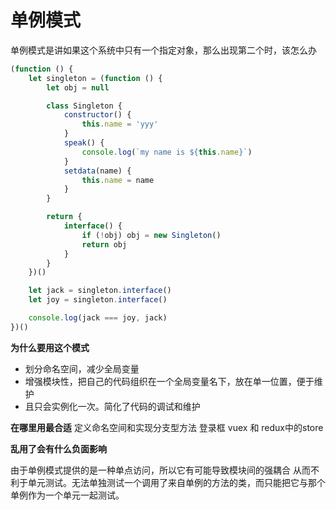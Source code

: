 # 单例模式

单例模式是讲如果这个系统中只有一个指定对象，那么出现第二个时，该怎么办

``` js
(function () {
    let singleton = (function () {
        let obj = null

        class Singleton {
            constructor() {
                this.name = 'yyy'
            }
            speak() {
                console.log(`my name is ${this.name}`)
            }
            setdata(name) {
                this.name = name
            }
        }

        return {
            interface() {
                if (!obj) obj = new Singleton()
                return obj
            }
        }
    })()

    let jack = singleton.interface()
    let joy = singleton.interface()

    console.log(jack === joy, jack)
})()
```


**为什么要用这个模式**
- 划分命名空间，减少全局变量
- 增强模块性，把自己的代码组织在一个全局变量名下，放在单一位置，便于维护
- 且只会实例化一次。简化了代码的调试和维护

**在哪里用最合适**
定义命名空间和实现分支型方法
登录框
vuex 和 redux中的store


**乱用了会有什么负面影响**

由于单例模式提供的是一种单点访问，所以它有可能导致模块间的强耦合 从而不利于单元测试。无法单独测试一个调用了来自单例的方法的类，而只能把它与那个单例作为一个单元一起测试。
